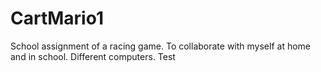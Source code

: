 # CartMario1
School assignment of a racing game. To collaborate with myself at home and in school. Different computers.
Test
